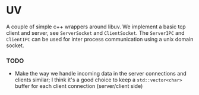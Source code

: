 # UV

A couple of simple c++ wrappers around libuv. We implement a basic tcp client and server, 
see `ServerSocket` and `ClientSocket`. The `ServerIPC` and `ClientIPC` can be used for 
inter process communication using a unix domain socket.



### TODO
- Make the way we handle incoming data in the server connections and clients similar; I think
  it's a good choice to keep a `std::vector<char>` buffer for each client connection (server/client side)